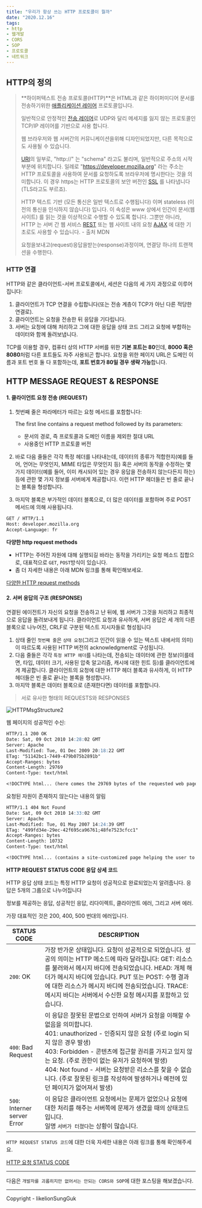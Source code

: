 ```yaml
---
title: "우리가 항상 쓰는 HTTP 프로토콜이 뭘까"
date: "2020.12.16"
tags:
- http
- 웹개발
- CORS
- SOP
- 프로토콜
- 네트워크
---
```


## HTTP의 정의

> **하이퍼텍스트 전송 프로토콜(HTTP)**은 HTML과 같은 하이퍼미디어 문서를 전송하기위한 [애플리케이션 레이어](https://en.wikipedia.org/wiki/Application_Layer) 프로토콜입니다.
>
> 일반적으로 안정적인 [전송 레이어](https://en.wikipedia.org/wiki/Transport_Layer)로 UDP와 달리 메세지를 잃지 않는 프로토콜인 TCP/IP 레이어를 기반으로 사용 합니다.
>
> 웹 브라우저와 웹 서버간의 커뮤니케이션을위해 디자인되었지만, 다른 목적으로도 사용될 수 있습니다.
>
> [URI](https://developer.mozilla.org/ko/docs/Glossary/URI)의 일부로, "http://" 는 "schema" 라고도 불리며, 일반적으로 주소의 시작 부분에 위치합니다. 일례로 "https://developer.mozilla.org" 라는 주소는 HTTP 프로토콜을 사용하여 문서를 요청하도록 브라우저에 명시한다는 것을 의미합니다. 이 경우 https는 HTTP 프로토콜의 보안 버전인 [SSL](https://developer.mozilla.org/ko/docs/Glossary/SSL) 를 나타냅니다 (TLS라고도 부르죠).
>
> HTTP 텍스트 기반 (모든 통신은 일반 텍스트로 수행됩니다) 이며 stateless (이전의 통신을 인식하지 않습니다) 입니다. 이 속성은 www 상에서 인간이 문서(웹 사이트) 를 읽는 것을 이상적으로 수행할 수 있도록 합니다. 그뿐만 아니라, HTTP 는 서버 간 웹 서비스 [REST](https://developer.mozilla.org/ko/docs/Glossary/REST) 또는 웹 사이트 내의 요청 [AJAX](https://developer.mozilla.org/ko/docs/Glossary/AJAX) 에 대한 기초로도 사용할 수 있습니다. - 출처 MDN
>
> 요청을보내고(request)응답을받는(response)과정이며, 연결당 하나의 트랜잭션을 수행한다.

### HTTP 연결

HTTP와 같은 클라이언트-서버 프로토콜에서, 세션은 다음의 세 가지 과정으로 이루어집니다:

1. 클라이언트가 TCP 연결을 수립합니다(또는 전송 계층이 TCP가 아닌 다른 적당한 연결로).
2. 클라이언트는 요청을 전송한 뒤 응답을 기다립니다.
3. 서버는 요청에 대해 처리하고 그에 대한 응답을 상태 코드 그리고 요청에 부합하는 데이터와 함께 돌려보냅니다.

TCP를 이용할 경우, 컴퓨터 상의 HTTP 서버를 위한 **기본 포트는 80**인데, **8000 혹은 8080**처럼 다른 포트들도 자주 사용되곤 합니다. 요청을 위한 페이지 URL은 도메인 이름과 포트 번호 둘 다 포함하는데, **포트 번호가 80일 경우 생략 가능**합니다.

## HTTP MESSAGE REQUEST & RESPONSE

#### 1. 클라이언트 요청 전송 (REQUEST)

1. 첫번째 줄은 파라메터가 따르는 요청 메서드를 포함합니다:

   The first line contains a request method followed by its parameters:

   - 문서의 경로, 즉 프로토콜과 도메인 이름을 제외한 절대 URL
   - 사용중인 HTTP 프로토콜 버전

2. 바로 다음 줄들은 각각 특정 헤더를 나타내는데, 데이터의 종류가 적합한지(예를 들어, 언어는 무엇인지, MIME 타입은 무엇인지 등) 혹은 서버의 동작을 수정하는 몇 가지 데이터(예를 들어, 이미 캐시되어 있는 경우 응답을 전송하지 않는다든지 하는) 등에 관한 몇 가지 정보를 서버에게 제공합니다. 이런 HTTP 헤더들은 빈 줄로 끝나는 블록을 형성합니다.

3. 마지막 블록은 부가적인 데이터 블록으로, 더 많은 데이터를 포함하며 주로 POST 메서드에 의해 사용됩니다.

```markdown
GET / HTTP/1.1
Host: developer.mozilla.org
Accept-Language: fr
```

**다양한 http request methods**

- HTTP는 주어진 자원에 대해 실행되길 바라는 동작을 가리키는 요청 메소드 집합으로, 대표적으로 `GET`, `POST`방식이 있습니다. 
- 좀 더 자세한 내용은 아래 MDN 링크를 통해 확인해보세요.

[다양한 HTTP request methods](https://developer.mozilla.org/ko/docs/Web/HTTP/Methods)



#### 2. 서버 응답의 구조 (RESPONSE)

연결된 에이전트가 자신의 요청을 전송하고 난 뒤에, 웹 서버가 그것을 처리하고 최종적으로 응답을 돌려보내게 됩니다. 클라이언트 요청과 유사하게, 서버 응답은 세 개의 다른 블록으로 나누어진, CRLF로 구분된 텍스트 지시자들로 형성됩니다

1. 상태 줄인 `첫번째 줄`은 `상태 요청`(그리고 인간이 읽을 수 있는 텍스트 내에서의 의미)이 따르도록 사용된 HTTP 버전의 acknowledgment로 구성됩니다.
2. 다음 줄들은 각각 `특정 HTTP 헤더`를 나타는데, 전송되는 데이터에 관한 정보(이를테면, 타입, 데이터 크기, 사용된 압축 알고리즘, 캐시에 대한 힌트 등)를 클라이언트에게 제공합니다. 클라이언트의 요청에 대한 HTTP 헤더 블록과 유사하게, 이 HTTP 헤더들은 빈 줄로 끝나는 블록을 형성합니다.
3. 마지막 블록은 데이터 블록으로 (존재한다면) 데이터를 포함합니다.



> 서로 유사한 형태의 REQUESTS와 RESPONSES

![HTTPMsgStructure2](https://media.prod.mdn.mozit.cloud/attachments/2016/08/31/13827/2737306def7d994b1785d5879f0f5704/HTTPMsgStructure2.png)

웹 페이지의 성공적인 수신:

```markdown
HTTP/1.1 200 OK
Date: Sat, 09 Oct 2010 14:28:02 GMT
Server: Apache
Last-Modified: Tue, 01 Dec 2009 20:18:22 GMT
ETag: "51142bc1-7449-479b075b2891b"
Accept-Ranges: bytes
Content-Length: 29769
Content-Type: text/html

<!DOCTYPE html... (here comes the 29769 bytes of the requested web page)

```

요청된 자원이 존재하지 않는다는 내용의 알림

```markdown
HTTP/1.1 404 Not Found
Date: Sat, 09 Oct 2010 14:33:02 GMT
Server: Apache
Last-Modified: Tue, 01 May 2007 14:24:39 GMT
ETag: "499fd34e-29ec-42f695ca96761;48fe7523cfcc1"
Accept-Ranges: bytes
Content-Length: 10732
Content-Type: text/html

<!DOCTYPE html... (contains a site-customized page helping the user to find the missing resource)
```

**HTTP REQUEST STATUS CODE 응답 상세 코드**

HTTP 응답 상태 코드는 특정 HTTP 요청이 성공적으로 완료되었는지 알려줍니다. 응답은 5개의 그룹으로 나누어집니다

정보를 제공하는 응답, 성공적인 응답, 리다이렉트, 클라이언트 에러, 그리고 서버 에러.

가장 대표적인 것은 200, 400, 500 번대의 에러입니다.

| STATUS CODE                  | DESCRIPTION                                                  |
| ---------------------------- | ------------------------------------------------------------ |
| `200`: OK                    | 가장 반가운 상태입니다. 요청이 성공적으로 되었습니다. 성공의 의미는 HTTP 메소드에 따라 달라집니다: GET: 리소스를 불러와서 메시지 바디에 전송되었습니다. HEAD: 개체 해더가 메시지 바디에 있습니다. PUT 또는 POST: 수행 결과에 대한 리소스가 메시지 바디에 전송되었습니다. TRACE: 메시지 바디는 서버에서 수신한 요청 메시지를 포함하고 있습니다. |
| `400`: Bad Request           | 이 응답은 잘못된 문법으로 인하여 서버가 요청을 이해할 수 없음을 의미합니다.<br />401: unauthorized - 인증되지 않은 요청 (주로 login 되지 않은 경우 발생)<br />403: Forbidden - 콘텐츠에 접근할 권리를 가지고 있지 않는 요청. (주로 권한이 없는 유저가 요청하여 발생)<br />404: Not found - 서버는 요청받은 리소스를 찾을 수 없습니다. (주로 잘못된 링크를 작성하여 발생하거나 예전에 있던 페이지가 없어져서 발생) |
| `500`: Interner server Error | 이 응답은 클라이언트 요청에서는 문제가 없었으나 요청에 대한 처리를 해주는 서버쪽에 문제가 생겼을 때의 상태코드입니다.<br />일명 `서버가 터졌다`는 상황이 많습니다. |

`HTTP REQUEST STATUS 코드`에 대한 더욱 자세한 내용은 아래 링크를 통해 확인해주세요.

[HTTP 요청 STATUS CODE](https://developer.mozilla.org/ko/docs/Web/HTTP/Status)

---

다음은 `개발자를 괴롭히지만 없어서는 안되는 CORS와 SOP`에 대한 포스팅을 해보겠습니다.

---

Copyright - likelionSungGuk

